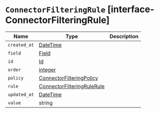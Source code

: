 # `ConnectorFilteringRule` [interface-ConnectorFilteringRule]

| Name | Type | Description |
| - | - | - |
| `created_at` | [DateTime](./DateTime.md) | &nbsp; |
| `field` | [Field](./Field.md) | &nbsp; |
| `id` | [Id](./Id.md) | &nbsp; |
| `order` | [integer](./integer.md) | &nbsp; |
| `policy` | [ConnectorFilteringPolicy](./ConnectorFilteringPolicy.md) | &nbsp; |
| `rule` | [ConnectorFilteringRuleRule](./ConnectorFilteringRuleRule.md) | &nbsp; |
| `updated_at` | [DateTime](./DateTime.md) | &nbsp; |
| `value` | string | &nbsp; |
